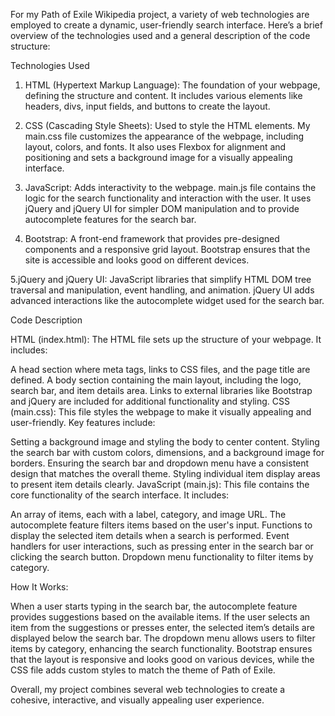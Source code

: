 For my Path of Exile Wikipedia project, a variety of web technologies are employed to create a dynamic, user-friendly search interface. Here’s a brief overview of the technologies used and a general description of the code structure:

Technologies Used

  1. HTML (Hypertext Markup Language):
     The foundation of your webpage, defining the structure and content. It includes various elements like headers, divs, input fields, and buttons to create the layout.
  
  2. CSS (Cascading Style Sheets):
     Used to style the HTML elements. My main.css file customizes the appearance of the webpage, including layout, colors, and fonts. It also uses Flexbox for alignment and positioning and sets a background image for a visually appealing interface.

  3. JavaScript:
     Adds interactivity to the webpage. main.js file contains the logic for the search functionality and interaction with the user. It uses jQuery and jQuery UI for simpler DOM manipulation and to provide autocomplete features for the search bar.
    
  4. Bootstrap:
     A front-end framework that provides pre-designed components and a responsive grid layout. Bootstrap ensures that the site is accessible and looks good on different devices.
     
  5.jQuery and jQuery UI:
    JavaScript libraries that simplify HTML DOM tree traversal and manipulation, event handling, and animation. jQuery UI adds advanced interactions like the autocomplete widget used for the search bar.

Code Description

HTML (index.html):
The HTML file sets up the structure of your webpage. It includes:

  A head section where meta tags, links to CSS files, and the page title are defined.
A body section containing the main layout, including the logo, search bar, and item details area.
Links to external libraries like Bootstrap and jQuery are included for additional functionality and styling.
CSS (main.css):
This file styles the webpage to make it visually appealing and user-friendly. Key features include:

  Setting a background image and styling the body to center content.
Styling the search bar with custom colors, dimensions, and a background image for borders.
Ensuring the search bar and dropdown menu have a consistent design that matches the overall theme.
Styling individual item display areas to present item details clearly.
JavaScript (main.js):
This file contains the core functionality of the search interface. It includes:

  An array of items, each with a label, category, and image URL.
The autocomplete feature filters items based on the user's input.
Functions to display the selected item details when a search is performed.
Event handlers for user interactions, such as pressing enter in the search bar or clicking the search button.
Dropdown menu functionality to filter items by category.

  How It Works:
  
  When a user starts typing in the search bar, the autocomplete feature provides suggestions based on the available items. If the user selects an item from the suggestions or presses enter, the selected item’s details are displayed below the search bar. The dropdown menu allows users to filter items by category, enhancing the search functionality. Bootstrap ensures that the layout is responsive and looks good on various devices, while the CSS file adds custom styles to match the theme of Path of Exile.

Overall, my project combines several web technologies to create a cohesive, interactive, and visually appealing user experience.
